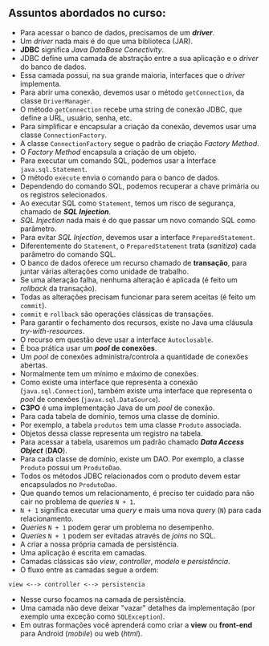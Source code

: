 ## Assuntos abordados no curso: 

- Para acessar o banco de dados, precisamos de um ***driver***.
 - Um *driver* nada mais é do que uma biblioteca (JAR).
- **JDBC** significa *Java DataBase Conectivity*.
 - JDBC define uma camada de abstração entre a sua aplicação e o *driver* do banco de dados.
 - Essa camada possui, na sua grande maioria, interfaces que o *driver* implementa.
- Para abrir uma conexão, devemos usar o método `getConnection`, da classe `DriverManager`.
 - O método `getConnection` recebe uma string de conexão JDBC, que define a URL, usuário, senha, etc.
- Para simplificar e encapsular a criação da conexão, devemos usar uma classe `ConnectionFactory`.
 - A classe `ConnectionFactory` segue o padrão de criação *Factory Method*.
 - O *Factory Method* encapsula a criação de um objeto.
- Para executar um comando SQL, podemos usar a interface `java.sql.Statement`.
 - O método `execute` envia o comando para o banco de dados.
 - Dependendo do comando SQL, podemos recuperar a chave primária ou os registros selecionados.
- Ao executar SQL como `Statement`, temos um risco de segurança, chamado de ***SQL Injection***.
 - *SQL Injection* nada mais é do que passar um novo comando SQL como parâmetro.
- Para evitar *SQL Injection*, devemos usar a interface `PreparedStatement`.
 - Diferentemente do `Statement`, o `PreparedStatement` trata (*sanitiza*) cada parâmetro do comando SQL.
- O banco de dados oferece um recurso chamado de **transação**, para juntar várias alterações como unidade de trabalho.
 - Se uma alteração falha, nenhuma alteração é aplicada (é feito um *rollback* da transação).
 - Todas as alterações precisam funcionar para serem aceitas (é feito um `commit`).
- `commit` e `rollback` são operações clássicas de transações.
- Para garantir o fechamento dos recursos, existe no Java uma cláusula *try-with-resources*.
 - O recurso em questão deve usar a interface `Autoclosable`.
- É boa prática usar um **_pool_ de conexões**.
- Um *pool* de conexões administra/controla a quantidade de conexões abertas.
 - Normalmente tem um mínimo e máximo de conexões.
- Como existe uma interface que representa a conexão (`java.sql.Connection`), também existe uma interface que representa o *pool* de conexões (`javax.sql.DataSource`).
- **C3PO** é uma implementação Java de um *pool* de conexão.
- Para cada tabela de domínio, temos uma classe de domínio. 
 - Por exemplo, a tabela `produtos` tem uma classe `Produto` associada. 
 - Objetos dessa classe representa um registro na tabela.
- Para acessar a tabela, usaremos um padrão chamado ***Data Access Object*** (__DAO__).
 - Para cada classe de domínio, existe um DAO. Por exemplo, a classe `Produto` possui um `ProdutoDao`.
 - Todos os métodos JDBC relacionados com o produto devem estar encapsulados no `ProdutoDao`.
- Que quando temos um relacionamento, é preciso ter cuidado para não cair no problema de *queries* `N + 1`.
 - `N + 1` significa executar uma *query* e mais uma nova *query* (`N`) para cada relacionamento.
 - *Queries* `N + 1` podem gerar um problema no desempenho.
 - *Queries* `N + 1` podem ser evitadas através de *joins* no SQL.
- A criar a nossa própria camada de persistência.
- Uma aplicação é escrita em camadas.
 - Camadas clássicas são *view*, *controller*, *modelo* e *persistência*.
- O fluxo entre as camadas segue a ordem:
```
view <--> controller <--> persistencia
```
- Nesse curso focamos na camada de persistência.
- Uma camada não deve deixar "vazar" detalhes da implementação (por exemplo uma exceção como `SQLException`).
- Em outras formações você aprenderá como criar a **view** ou **front-end** para Android (*mobile*) ou web (*html*).


